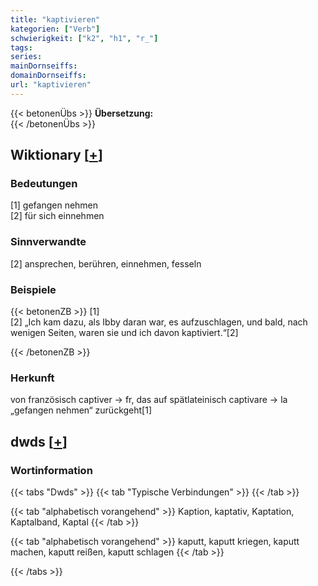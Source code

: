 ```yaml
---
title: "kaptivieren"
kategorien: ["Verb"]
schwierigkeit: ["k2", "h1", "r_"]
tags:
series:
mainDornseiffs:
domainDornseiffs:
url: "kaptivieren"
---
```


{{< betonenÜbs >}}
**Übersetzung:**  
{{< /betonenÜbs >}}

## Wiktionary [[+](https://de.wiktionary.org/wiki/kaptivieren)]

### Bedeutungen
[1] gefangen nehmen  
[2] für sich einnehmen  

### Sinnverwandte
[2] ansprechen, berühren, einnehmen, fesseln  

### Beispiele
{{< betonenZB >}}
[1]  
[2] „Ich kam dazu, als Ibby daran war, es aufzuschlagen, und bald, nach wenigen Seiten, waren sie und ich davon kaptiviert.“[2]  

{{< /betonenZB >}}
### Herkunft
von französisch captiver → fr, das auf spätlateinisch captivare → la „gefangen nehmen“ zurückgeht[1]  



## dwds [[+](https://www.dwds.de/wb/kaptivieren)]

### Wortinformation
{{< tabs "Dwds" >}}
{{< tab "Typische Verbindungen" >}}
{{< /tab >}}

{{< tab "alphabetisch vorangehend" >}}
Kaption, kaptativ, Kaptation, Kaptalband, Kaptal
{{< /tab >}}

{{< tab "alphabetisch vorangehend" >}}
kaputt, kaputt kriegen, kaputt machen, kaputt reißen, kaputt schlagen
{{< /tab >}}

{{< /tabs >}}

